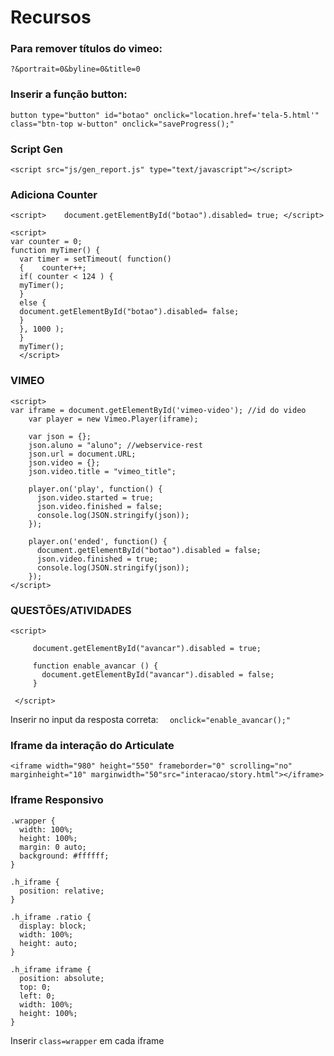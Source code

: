 # Recursos

### Para remover títulos do vimeo: 
```
?&portrait=0&byline=0&title=0
```

### Inserir a função button:
```
button type="button" id="botao" onclick="location.href='tela-5.html'" class="btn-top w-button" onclick="saveProgress();"
```

### Script Gen
```
<script src="js/gen_report.js" type="text/javascript"></script>
```

### Adiciona Counter
```
<script>    document.getElementById("botao").disabled= true; </script>

<script>    
var counter = 0;
function myTimer() {  
  var timer = setTimeout( function() 
  {    counter++;
  if( counter < 124 ) {
  myTimer();
  }    
  else {
  document.getElementById("botao").disabled= false;
  } 
  }, 1000 );
  }  
  myTimer(); 
  </script>
```
### VIMEO
```
<script>
var iframe = document.getElementById('vimeo-video'); //id do video 
    var player = new Vimeo.Player(iframe);

    var json = {};
    json.aluno = "aluno"; //webservice-rest
    json.url = document.URL;
    json.video = {};
    json.video.title = "vimeo_title";

    player.on('play', function() {
      json.video.started = true;
      json.video.finished = false;
      console.log(JSON.stringify(json));
    });

    player.on('ended', function() {
      document.getElementById("botao").disabled = false;
      json.video.finished = true;
      console.log(JSON.stringify(json));
    });
</script>
 ```
  
### QUESTÕES/ATIVIDADES
 ```
 <script>
	  
	  document.getElementById("avancar").disabled = true;
	 	  
	  function enable_avancar () {
	    document.getElementById("avancar").disabled = false;
	  }
    
  </script>
   ```
Inserir no input da resposta correta: ```  onclick="enable_avancar();"```

### Iframe da interação do Articulate
```
<iframe width="980" height="550" frameborder="0" scrolling="no" marginheight="10" marginwidth="50"src="interacao/story.html"></iframe>
```

### Iframe Responsivo
```
.wrapper {
  width: 100%;
  height: 100%;
  margin: 0 auto;
  background: #ffffff;
}

.h_iframe {
  position: relative;
}

.h_iframe .ratio {
  display: block;
  width: 100%;
  height: auto;
}

.h_iframe iframe {
  position: absolute;
  top: 0;
  left: 0;
  width: 100%;
  height: 100%;
}
```

Inserir ```class=wrapper``` em cada iframe

